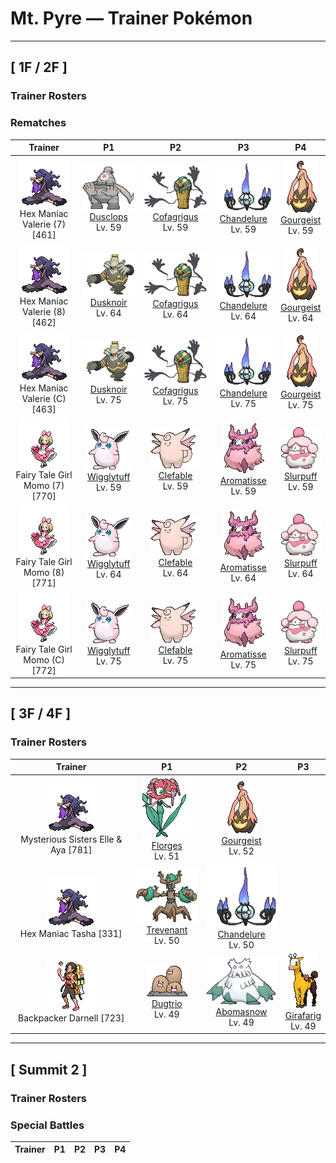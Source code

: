 # Mt. Pyre — Trainer Pokémon

---

## [ 1F / 2F ]

### Trainer Rosters

### Rematches

| Trainer | P1 | P2 | P3 | P4 |
|:-------:|:--:|:--:|:--:|:--:|
| ![Hex Maniac Valerie (7)](../../assets/trainers/hex_maniac.png "Hex Maniac Valerie (7)")<br>Hex Maniac Valerie (7) [461] | <div class="sprite-cell">![Dusclops](../../assets/sprites/dusclops/front.gif "Dusclops: Dusclops absorbs anything, however large the object may be. This Pokémon hypnotizes its foe by waving its hands in a macabre manner and by bringing its single eye to bear. The hypnotized foe is made to do Dusclops’s bidding.")<br>[Dusclops](../../pokemon/dusclops.md)<br>Lv. 59</div> | <div class="sprite-cell">![Cofagrigus](../../assets/sprites/cofagrigus/front.gif "Cofagrigus: Grave robbers who mistake them for real coffins and get too close end up trapped inside their bodies.")<br>[Cofagrigus](../../pokemon/cofagrigus.md)<br>Lv. 59</div> | <div class="sprite-cell">![Chandelure](../../assets/sprites/chandelure/front.gif "Chandelure: The spirits burned up in its ominous flame lose their way and wander this world forever.")<br>[Chandelure](../../pokemon/chandelure.md)<br>Lv. 59</div> | <div class="sprite-cell">![Gourgeist](../../assets/sprites/gourgeist-average/front.gif "Gourgeist: It enwraps its prey in its hairlike arms. It sings joyfully as it observes the suffering of its prey.")<br>[Gourgeist](../../pokemon/gourgeist-average.md)<br>Lv. 59</div> |
| ![Hex Maniac Valerie (8)](../../assets/trainers/hex_maniac.png "Hex Maniac Valerie (8)")<br>Hex Maniac Valerie (8) [462] | <div class="sprite-cell">![Dusknoir](../../assets/sprites/dusknoir/front.gif "Dusknoir: The antenna on its head captures radio waves from the world of spirits that command it to take people there.")<br>[Dusknoir](../../pokemon/dusknoir.md)<br>Lv. 64</div> | <div class="sprite-cell">![Cofagrigus](../../assets/sprites/cofagrigus/front.gif "Cofagrigus: Grave robbers who mistake them for real coffins and get too close end up trapped inside their bodies.")<br>[Cofagrigus](../../pokemon/cofagrigus.md)<br>Lv. 64</div> | <div class="sprite-cell">![Chandelure](../../assets/sprites/chandelure/front.gif "Chandelure: The spirits burned up in its ominous flame lose their way and wander this world forever.")<br>[Chandelure](../../pokemon/chandelure.md)<br>Lv. 64</div> | <div class="sprite-cell">![Gourgeist](../../assets/sprites/gourgeist-average/front.gif "Gourgeist: It enwraps its prey in its hairlike arms. It sings joyfully as it observes the suffering of its prey.")<br>[Gourgeist](../../pokemon/gourgeist-average.md)<br>Lv. 64</div> |
| ![Hex Maniac Valerie (C)](../../assets/trainers/hex_maniac.png "Hex Maniac Valerie (C)")<br>Hex Maniac Valerie (C) [463] | <div class="sprite-cell">![Dusknoir](../../assets/sprites/dusknoir/front.gif "Dusknoir: The antenna on its head captures radio waves from the world of spirits that command it to take people there.")<br>[Dusknoir](../../pokemon/dusknoir.md)<br>Lv. 75</div> | <div class="sprite-cell">![Cofagrigus](../../assets/sprites/cofagrigus/front.gif "Cofagrigus: Grave robbers who mistake them for real coffins and get too close end up trapped inside their bodies.")<br>[Cofagrigus](../../pokemon/cofagrigus.md)<br>Lv. 75</div> | <div class="sprite-cell">![Chandelure](../../assets/sprites/chandelure/front.gif "Chandelure: The spirits burned up in its ominous flame lose their way and wander this world forever.")<br>[Chandelure](../../pokemon/chandelure.md)<br>Lv. 75</div> | <div class="sprite-cell">![Gourgeist](../../assets/sprites/gourgeist-average/front.gif "Gourgeist: It enwraps its prey in its hairlike arms. It sings joyfully as it observes the suffering of its prey.")<br>[Gourgeist](../../pokemon/gourgeist-average.md)<br>Lv. 75</div> |
| ![Fairy Tale Girl Momo (7)](../../assets/trainers/fairy_tale_girl.png "Fairy Tale Girl Momo (7)")<br>Fairy Tale Girl Momo (7) [770] | <div class="sprite-cell">![Wigglytuff](../../assets/sprites/wigglytuff/front.gif "Wigglytuff: Wigglytuff’s body is very flexible. By inhaling deeply, this Pokémon can inflate itself seemingly without end. Once inflated, Wigglytuff bounces along lightly like a balloon.")<br>[Wigglytuff](../../pokemon/wigglytuff.md)<br>Lv. 59</div> | <div class="sprite-cell">![Clefable](../../assets/sprites/clefable/front.gif "Clefable: Clefable moves by skipping lightly as if it were flying using its wings. Its bouncy step lets it even walk on water. It is known to take strolls on lakes on quiet, moonlit nights.")<br>[Clefable](../../pokemon/clefable.md)<br>Lv. 59</div> | <div class="sprite-cell">![Aromatisse](../../assets/sprites/aromatisse/front.gif "Aromatisse: Its scent is so overpowering that, unless a Trainer happens to really enjoy the smell, he or she will have a hard time walking alongside it.")<br>[Aromatisse](../../pokemon/aromatisse.md)<br>Lv. 59</div> | <div class="sprite-cell">![Slurpuff](../../assets/sprites/slurpuff/front.gif "Slurpuff: Its sense of smell is 100 million times better than a human’s, so even the faintest scent tells it about everything in the area. It’s like it can see with its nose!")<br>[Slurpuff](../../pokemon/slurpuff.md)<br>Lv. 59</div> |
| ![Fairy Tale Girl Momo (8)](../../assets/trainers/fairy_tale_girl.png "Fairy Tale Girl Momo (8)")<br>Fairy Tale Girl Momo (8) [771] | <div class="sprite-cell">![Wigglytuff](../../assets/sprites/wigglytuff/front.gif "Wigglytuff: Wigglytuff’s body is very flexible. By inhaling deeply, this Pokémon can inflate itself seemingly without end. Once inflated, Wigglytuff bounces along lightly like a balloon.")<br>[Wigglytuff](../../pokemon/wigglytuff.md)<br>Lv. 64</div> | <div class="sprite-cell">![Clefable](../../assets/sprites/clefable/front.gif "Clefable: Clefable moves by skipping lightly as if it were flying using its wings. Its bouncy step lets it even walk on water. It is known to take strolls on lakes on quiet, moonlit nights.")<br>[Clefable](../../pokemon/clefable.md)<br>Lv. 64</div> | <div class="sprite-cell">![Aromatisse](../../assets/sprites/aromatisse/front.gif "Aromatisse: Its scent is so overpowering that, unless a Trainer happens to really enjoy the smell, he or she will have a hard time walking alongside it.")<br>[Aromatisse](../../pokemon/aromatisse.md)<br>Lv. 64</div> | <div class="sprite-cell">![Slurpuff](../../assets/sprites/slurpuff/front.gif "Slurpuff: Its sense of smell is 100 million times better than a human’s, so even the faintest scent tells it about everything in the area. It’s like it can see with its nose!")<br>[Slurpuff](../../pokemon/slurpuff.md)<br>Lv. 64</div> |
| ![Fairy Tale Girl Momo (C)](../../assets/trainers/fairy_tale_girl.png "Fairy Tale Girl Momo (C)")<br>Fairy Tale Girl Momo (C) [772] | <div class="sprite-cell">![Wigglytuff](../../assets/sprites/wigglytuff/front.gif "Wigglytuff: Wigglytuff’s body is very flexible. By inhaling deeply, this Pokémon can inflate itself seemingly without end. Once inflated, Wigglytuff bounces along lightly like a balloon.")<br>[Wigglytuff](../../pokemon/wigglytuff.md)<br>Lv. 75</div> | <div class="sprite-cell">![Clefable](../../assets/sprites/clefable/front.gif "Clefable: Clefable moves by skipping lightly as if it were flying using its wings. Its bouncy step lets it even walk on water. It is known to take strolls on lakes on quiet, moonlit nights.")<br>[Clefable](../../pokemon/clefable.md)<br>Lv. 75</div> | <div class="sprite-cell">![Aromatisse](../../assets/sprites/aromatisse/front.gif "Aromatisse: Its scent is so overpowering that, unless a Trainer happens to really enjoy the smell, he or she will have a hard time walking alongside it.")<br>[Aromatisse](../../pokemon/aromatisse.md)<br>Lv. 75</div> | <div class="sprite-cell">![Slurpuff](../../assets/sprites/slurpuff/front.gif "Slurpuff: Its sense of smell is 100 million times better than a human’s, so even the faintest scent tells it about everything in the area. It’s like it can see with its nose!")<br>[Slurpuff](../../pokemon/slurpuff.md)<br>Lv. 75</div> |

---

## [ 3F / 4F ]

### Trainer Rosters

| Trainer | P1 | P2 | P3 |
|:-------:|:--:|:--:|:--:|
| ![Mysterious Sisters Elle & Aya](../../assets/trainers/mysterious_sisters.png "Mysterious Sisters Elle & Aya")<br>Mysterious Sisters Elle & Aya [781] | <div class="sprite-cell">![Florges](../../assets/sprites/florges/front.gif "Florges: In times long past, governors of castles would invite Florges to create flower gardens to embellish the castle domains.")<br>[Florges](../../pokemon/florges.md)<br>Lv. 51</div> | <div class="sprite-cell">![Gourgeist](../../assets/sprites/gourgeist-average/front.gif "Gourgeist: It enwraps its prey in its hairlike arms. It sings joyfully as it observes the suffering of its prey.")<br>[Gourgeist](../../pokemon/gourgeist-average.md)<br>Lv. 52</div> |
| ![Hex Maniac Tasha](../../assets/trainers/hex_maniac.png "Hex Maniac Tasha")<br>Hex Maniac Tasha [331] | <div class="sprite-cell">![Trevenant](../../assets/sprites/trevenant/front.gif "Trevenant: Using its roots as a nervous system, it controls the trees in the forest. It’s kind to the Pokémon that reside in its body.")<br>[Trevenant](../../pokemon/trevenant.md)<br>Lv. 50</div> | <div class="sprite-cell">![Chandelure](../../assets/sprites/chandelure/front.gif "Chandelure: The spirits burned up in its ominous flame lose their way and wander this world forever.")<br>[Chandelure](../../pokemon/chandelure.md)<br>Lv. 50</div> |
| ![Backpacker Darnell](../../assets/trainers/backpacker.png "Backpacker Darnell")<br>Backpacker Darnell [723] | <div class="sprite-cell">![Dugtrio](../../assets/sprites/dugtrio/front.gif "Dugtrio: Dugtrio are actually triplets that emerged from one body. As a result, each triplet thinks exactly like the other two triplets. They work cooperatively to burrow endlessly.")<br>[Dugtrio](../../pokemon/dugtrio.md)<br>Lv. 49</div> | <div class="sprite-cell">![Abomasnow](../../assets/sprites/abomasnow/front.gif "Abomasnow: It lives a quiet life on mountains that are perpetually covered in snow. It hides itself by whipping up blizzards.")<br>[Abomasnow](../../pokemon/abomasnow.md)<br>Lv. 49</div> | <div class="sprite-cell">![Girafarig](../../assets/sprites/girafarig/front.gif "Girafarig: Girafarig’s rear head contains a tiny brain that is too small for thinking. However, the rear head doesn’t need to sleep, so it can keep watch over its surroundings 24 hours a day.")<br>[Girafarig](../../pokemon/girafarig.md)<br>Lv. 49</div> |

---

## [ Summit 2 ]

### Trainer Rosters

### Special Battles

| Trainer | P1 | P2 | P3 | P4 |
|:-------:|:--:|:--:|:--:|:--:|

